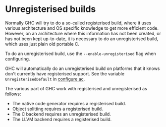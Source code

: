 # Unregisterised builds


Normally GHC will try to do a so-called registerised build, where it uses various architecture and OS specific knowledge to get more efficient code. However, on an architecture where this information has not been created, or has not been kept up-to-date, it is necessary to do an unregisterised build, which uses just plain old portable C.


To do an unregisterised build, use the `--enable-unregisterised` flag when configuring.


GHC will automatically do an unregisterised build on platforms that it knows don't currently have registerised support. See the variable `UnregisterisedDefault` in [configure.ac](https://gitlab.haskell.org/ghc/ghc/tree/master/configure.ac).


The various part of GHC work with registerised and unregisterised as follows:

- The native code generator requires a registerised build.
- Object splitting requires a registerised build.
- The C backend requires an unregisterised build.
- The LLVM backend requires a registerised build.
